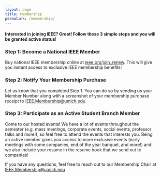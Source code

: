 ```yaml
---
layout: page
title: Membership
permalink: /membership/
---
```


#### Interested in joining IEEE? Great! Follow these 3 simple steps and you will be granted active status!

### Step 1: Become a National IEEE Member
Buy national IEEE membership online at [ieee.org/join_renew](https://www.ieee.org/join_renew). This will give you instant access to exclusive IEEE membership benefits!

### Step 2: Notify Your Membership Purchase
Let us know that you completed Step 1. You can do so by sending us your Member Number along with a screenshot of your membership purchase receipt to [IEEE.Membership@umich.edu](IEEE.Membership@umich.edu).

### Step 3: Participate as an Active Student Branch Member
Come to our hosted events! We have a lot of events throughout the semester (e.g. mass meetings, corporate events, social events, professor talks and more!), so feel free to attend the events that interests you. Being an active member gives you access to more exclusive events (early meetings with some companies, end of the year banquet, and more!) and we also include your resume in the resume book that we send out to companies!

If you have any questions, feel free to reach out to our Membership Chair at [IEEE.Membership@umich.edu](mailto:IEEE.Membership@umich.edu)
